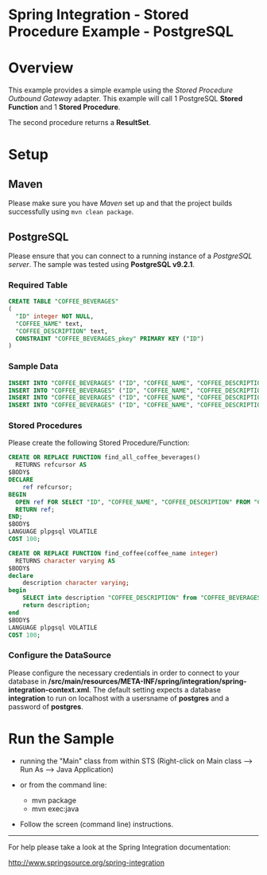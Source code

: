Spring Integration - Stored Procedure Example - PostgreSQL
================================================================================

# Overview

This example provides a simple example using the *Stored Procedure Outbound Gateway*
adapter. This example will call 1 PostgreSQL **Stored Function** and 1 **Stored Procedure**.

The second procedure returns a **ResultSet**.

# Setup

## Maven

Please make sure you have *Maven* set up and that the project builds successfully using `mvn clean package`.

## PostgreSQL

Please ensure that you can connect to a running instance of a *PostgreSQL server*. The sample was tested using **PostgreSQL v9.2.1**. 

### Required Table

```SQL
CREATE TABLE "COFFEE_BEVERAGES"
(
  "ID" integer NOT NULL,
  "COFFEE_NAME" text,
  "COFFEE_DESCRIPTION" text,
  CONSTRAINT "COFFEE_BEVERAGES_pkey" PRIMARY KEY ("ID")
)
```

### Sample Data

```SQL
INSERT INTO "COFFEE_BEVERAGES" ("ID", "COFFEE_NAME", "COFFEE_DESCRIPTION") VALUES (1, 'Espresso',     'Espressos keep developers going in the morning. There are never enough of them.');
INSERT INTO "COFFEE_BEVERAGES" ("ID", "COFFEE_NAME", "COFFEE_DESCRIPTION") VALUES (2, 'Cappuccino',   'For the finer moments. Wrap your espresso in a tasty layer of foam.');
INSERT INTO "COFFEE_BEVERAGES" ("ID", "COFFEE_NAME", "COFFEE_DESCRIPTION") VALUES (3, 'Mocha',        'Mmmmh, chocolate.');
INSERT INTO "COFFEE_BEVERAGES" ("ID", "COFFEE_NAME", "COFFEE_DESCRIPTION") VALUES (4, 'Latte',        'If you are more into milk than into foam.');
```

### Stored Procedures

Please create the following Stored Procedure/Function:

```SQL
CREATE OR REPLACE FUNCTION find_all_coffee_beverages()
  RETURNS refcursor AS
$BODY$
DECLARE
    ref refcursor;
BEGIN
  OPEN ref FOR SELECT "ID", "COFFEE_NAME", "COFFEE_DESCRIPTION" FROM "COFFEE_BEVERAGES";
  RETURN ref;
END;
$BODY$
LANGUAGE plpgsql VOLATILE
COST 100;
```

```SQL
CREATE OR REPLACE FUNCTION find_coffee(coffee_name integer)
  RETURNS character varying AS
$BODY$
declare
    description character varying;
begin
    SELECT into description "COFFEE_DESCRIPTION" from "COFFEE_BEVERAGES" where "ID"=coffee_name;
    return description;
end
$BODY$
LANGUAGE plpgsql VOLATILE
COST 100;
```
### Configure the DataSource

Please configure the necessary credentials in order to connect to your database in **/src/main/resources/META-INF/spring/integration/spring-integration-context.xml**. The default setting expects a database **integration** to run on localhost with a usersname of **postgres** and a password of **postgres**.

# Run the Sample

* running the "Main" class from within STS (Right-click on Main class --> Run As --> Java Application)
* or from the command line:
    - mvn package
    - mvn exec:java

* Follow the screen (command line) instructions.

--------------------------------------------------------------------------------

For help please take a look at the Spring Integration documentation:

http://www.springsource.org/spring-integration

